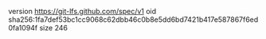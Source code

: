 version https://git-lfs.github.com/spec/v1
oid sha256:1fa7def53bc1cc9068c62dbb46c0b8e5dd6bd7421b417e587867f6ed0fa1094f
size 246
